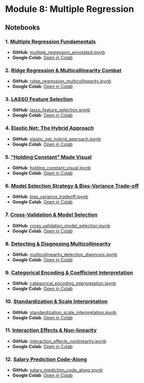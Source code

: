# Module 8: Multiple Regression

## Notebooks

### 1. [Multiple Regression Fundamentals](multiple_regression_annotated.ipynb)
- **GitHub**: [multiple_regression_annotated.ipynb](multiple_regression_annotated.ipynb)
- **Google Colab**: [Open in Colab](https://colab.research.google.com/github/scottalanturner/predictive-analytics/blob/main/Module%208%20Multiple%20Regression/multiple_regression_annotated.ipynb)

### 2. [Ridge Regression & Multicollinearity Combat](ridge_regression_multicollinearity.ipynb)
- **GitHub**: [ridge_regression_multicollinearity.ipynb](ridge_regression_multicollinearity.ipynb)
- **Google Colab**: [Open in Colab](https://colab.research.google.com/github/scottalanturner/predictive-analytics/blob/main/Module%208%20Multiple%20Regression/ridge_regression_multicollinearity.ipynb)

### 3. [LASSO Feature Selection](lasso_feature_selection.ipynb)
- **GitHub**: [lasso_feature_selection.ipynb](lasso_feature_selection.ipynb)
- **Google Colab**: [Open in Colab](https://colab.research.google.com/github/scottalanturner/predictive-analytics/blob/main/Module%208%20Multiple%20Regression/lasso_feature_selection.ipynb)

### 4. [Elastic Net: The Hybrid Approach](elastic_net_hybrid_approach.ipynb)
- **GitHub**: [elastic_net_hybrid_approach.ipynb](elastic_net_hybrid_approach.ipynb)
- **Google Colab**: [Open in Colab](https://colab.research.google.com/github/scottalanturner/predictive-analytics/blob/main/Module%208%20Multiple%20Regression/elastic_net_hybrid_approach.ipynb)

### 5. ["Holding Constant" Made Visual](holding_constant_visual.ipynb)
- **GitHub**: [holding_constant_visual.ipynb](holding_constant_visual.ipynb)
- **Google Colab**: [Open in Colab](https://colab.research.google.com/github/scottalanturner/predictive-analytics/blob/main/Module%208%20Multiple%20Regression/holding_constant_visual.ipynb)

### 6. [Model Selection Strategy & Bias-Variance Trade-off](bias_variance_tradeoff.ipynb)
- **GitHub**: [bias_variance_tradeoff.ipynb](bias_variance_tradeoff.ipynb)
- **Google Colab**: [Open in Colab](https://colab.research.google.com/github/scottalanturner/predictive-analytics/blob/main/Module%208%20Multiple%20Regression/bias_variance_tradeoff.ipynb)

### 7. [Cross-Validation & Model Selection](cross_validation_model_selection.ipynb)
- **GitHub**: [cross_validation_model_selection.ipynb](cross_validation_model_selection.ipynb)
- **Google Colab**: [Open in Colab](https://colab.research.google.com/github/scottalanturner/predictive-analytics/blob/main/Module%208%20Multiple%20Regression/cross_validation_model_selection.ipynb)

### 8. [Detecting & Diagnosing Multicollinearity](multicollinearity_detection_diagnosis.ipynb)
- **GitHub**: [multicollinearity_detection_diagnosis.ipynb](multicollinearity_detection_diagnosis.ipynb)
- **Google Colab**: [Open in Colab](https://colab.research.google.com/github/scottalanturner/predictive-analytics/blob/main/Module%208%20Multiple%20Regression/multicollinearity_detection_diagnosis.ipynb)

### 9. [Categorical Encoding & Coefficient Interpretation](categorical_encoding_interpretation.ipynb)
- **GitHub**: [categorical_encoding_interpretation.ipynb](categorical_encoding_interpretation.ipynb)
- **Google Colab**: [Open in Colab](https://colab.research.google.com/github/scottalanturner/predictive-analytics/blob/main/Module%208%20Multiple%20Regression/categorical_encoding_interpretation.ipynb)

### 10. [Standardization & Scale Interpretation](standardization_scale_interpretation.ipynb)
- **GitHub**: [standardization_scale_interpretation.ipynb](standardization_scale_interpretation.ipynb)
- **Google Colab**: [Open in Colab](https://colab.research.google.com/github/scottalanturner/predictive-analytics/blob/main/Module%208%20Multiple%20Regression/standardization_scale_interpretation.ipynb)

### 11. [Interaction Effects & Non-linearity](interaction_effects_nonlinearity.ipynb)
- **GitHub**: [interaction_effects_nonlinearity.ipynb](interaction_effects_nonlinearity.ipynb)
- **Google Colab**: [Open in Colab](https://colab.research.google.com/github/scottalanturner/predictive-analytics/blob/main/Module%208%20Multiple%20Regression/interaction_effects_nonlinearity.ipynb)

### 12. [Salary Prediction Code-Along](salary_prediction_code_along.ipynb)
- **GitHub**: [salary_prediction_code_along.ipynb](salary_prediction_code_along.ipynb)
- **Google Colab**: [Open in Colab](https://colab.research.google.com/github/scottalanturner/predictive-analytics/blob/main/Module%208%20Multiple%20Regression/salary_prediction_code_along.ipynb)
